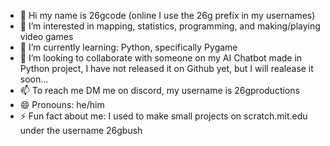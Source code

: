 - 👋 Hi my name is 26gcode (online I use the 26g prefix in my usernames)
- 👀 I’m interested in mapping, statistics,  programming, and making/playing video games
- 🌱 I’m currently learning: Python, specifically Pygame
- 💞️ I’m looking to collaborate with someone on my AI Chatbot made in Python project, I have not released it on Github yet, but I will realease it soon...
- 📫 To reach me DM me on discord, my username is 26gproductions
- 😄 Pronouns: he/him
- ⚡ Fun fact about me: I used to make small projects on scratch.mit.edu under the username 26gbush

<!---
26gbush/26gbush is a ✨ special ✨ repository because its `README.md` (this file) appears on your GitHub profile.
You can click the Preview link to take a look at your changes.
--->
